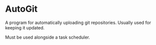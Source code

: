 # AutoGit
A program for automatically uploading git repositories. Usually used for keeping it updated.

Must be used alongside a task scheduler.

